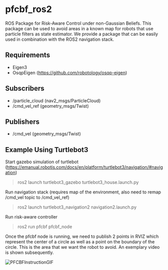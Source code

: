 # pfcbf_ros2
 ROS Package for Risk-Aware Control under non-Gaussian Beliefs. This package can be used to avoid areas in a known map for robots that use particle filters as state estimator. We provide a package that can be easily used in combination with the ROS2 navigation stack.

## Requirements ##
* Eigen3
* OsqpEigen (https://github.com/robotology/osqp-eigen)

## Subscribers ##
* /particle_cloud (nav2_msgs/ParticleCloud)
* /cmd_vel_ref (geometry_msgs/Twist)

## Publishers ##
* /cmd_vel (geometry_msgs/Twist)

## Example Using Turtlebot3
Start gazebo simulation of turtlebot (https://emanual.robotis.com/docs/en/platform/turtlebot3/navigation/#navigation)
> ros2 launch turtlebot3_gazebo turtlebot3_house.launch.py

Run navigation stack (requires map of the environment, also need to remap /cmd_vel topic to /cmd_vel_ref)
> ros2 launch turtlebot3_navigation2 navigation2.launch.py

Run risk-aware controller
> ros2 run pfcbf pfcbf_node

Once the pfcbf node is running, we need to publish 2 points in RVIZ which represent the center of a circle as well as a point on the boundary of the circle. This is the area that we want the robot to avoid. An exemplary video is shown subsequently.

![PFCBFInstructionGIF](https://github.com/mattivahs/pfcbf_ros2/assets/44931473/10405b2c-eef3-4a41-8440-4a8de18564b2)

